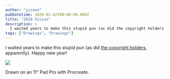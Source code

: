 ```yaml
---
author: "yjsoon"
pubDatetime: 2020-01-02T00:00:00.000Z
title: "2020 Vision"
description: >
  I waited years to make this stupid pun (as did the copyright holders, apparently). Happy new year! Drawn on an 11” Pad Pro with Procreate.
tags: ["Drawings", "Drawings"]
---
```



I waited years to make this stupid pun (as did [the copyright holders](https://www.instagram.com/p/B6w7bN9odUN/?igshid=1mi291p0auquv), apparently). Happy new year!

![](/images/2020/01/CFAF7992-4550-429F-AD5C-A458090FFD71-847x1024.jpeg)

Drawn on an 11” Pad Pro with Procreate.